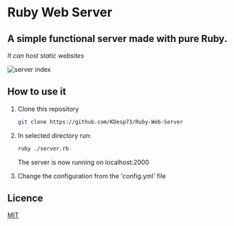 # Ruby Web Server

## A simple functional server made with pure Ruby.

*It can host static websites*

![server index](https://user-images.githubusercontent.com/63654361/216193816-2339c02c-e8d8-484f-b814-49acda5381f3.png)

## How to use it

1. Clone this repository

    ```bash
    git clone https://github.com/KDesp73/Ruby-Web-Server
    ```

2. In selected directory run: 

    ```bash
    ruby ./server.rb
    ```
    The server is now running on localhost:2000

3. Change the configuration from the 'config.yml' file

## Licence

[MIT](https://github.com/KDesp73/Ruby-Web-Server/blob/main/LICENSE)
